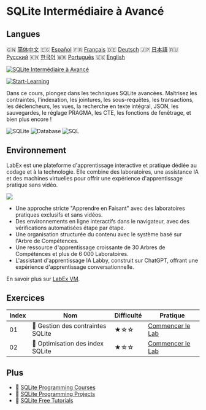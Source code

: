 # SQLite Intermédiaire à Avancé

## Langues

🇨🇳 [简体中文](README_zh.md) 🇪🇸 [Español](README_es.md) 🇫🇷 [Français](README_fr.md) 🇩🇪 [Deutsch](README_de.md) 🇯🇵 [日本語](README_ja.md) 🇷🇺 [Русский](README_ru.md) 🇰🇷 [한국어](README_ko.md) 🇧🇷 [Português](README_pt.md) 🇺🇸 [English](README.md) 

[![SQLite Intermédiaire à Avancé](https://cover-creator.labex.io/sqlite-intermediate-to-advanced.png?lang=fr)](https://labex.io/fr/courses/sqlite-intermediate-to-advanced)

[![Start-Learning](https://img.shields.io/badge/Start-Learning-whitesmoke?style=for-the-badge)](https://labex.io/fr/courses/sqlite-intermediate-to-advanced)

Dans ce cours, plongez dans les techniques SQLite avancées. Maîtrisez les contraintes, l'indexation, les jointures, les sous-requêtes, les transactions, les déclencheurs, les vues, la recherche en texte intégral, JSON, les sauvegardes, le réglage PRAGMA, les CTE, les fonctions de fenêtrage, et bien plus encore !

![SQLite](https://img.shields.io/badge/SQLite-whitesmoke?style=for-the-badge&logo=sqlite)
![Database](https://img.shields.io/badge/Database-whitesmoke?style=for-the-badge&logo=database)
![SQL](https://img.shields.io/badge/SQL-whitesmoke?style=for-the-badge&logo=sql)


## Environnement

LabEx est une plateforme d'apprentissage interactive et pratique dédiée au codage et à la technologie. Elle combine des laboratoires, une assistance IA et des machines virtuelles pour offrir une expérience d'apprentissage pratique sans vidéo.

![](https://tutorial-screenshot.getvm.io/images/vm-1725247253.png)

- Une approche stricte "Apprendre en Faisant" avec des laboratoires pratiques exclusifs et sans vidéos.
- Des environnements en ligne interactifs dans le navigateur, avec des vérifications automatisées étape par étape.
- Une organisation structurée du contenu avec le système basé sur l'Arbre de Compétences.
- Une ressource d'apprentissage croissante de 30 Arbres de Compétences et plus de 6 000 Laboratoires.
- L'assistant d'apprentissage IA Labby, construit sur ChatGPT, offrant une expérience d'apprentissage conversationnelle.

En savoir plus sur [LabEx VM](https://support.labex.io/using-labex/virtual-machine).

## Exercices

|   Index | Nom                               | Difficulté   | Pratique                                                                                                                |
|---------|-----------------------------------|--------------|-------------------------------------------------------------------------------------------------------------------------|
|      01 | 📖 Gestion des contraintes SQLite | ★☆☆          | <a target='_blank' href='https://labex.io/fr/tutorials/sqlite-sqlite-constraint-management-552545'>Commencer le Lab</a> |
|      02 | 📖 Optimisation des index SQLite  | ★☆☆          | <a target='_blank' href='https://labex.io/fr/tutorials/sqlite-sqlite-index-optimization-552552'>Commencer le Lab</a>    |

## Plus

- 🔗 [SQLite Programming Courses](https://github.com/labex-labs/awesome-programming-courses)
- 🔗 [SQLite Programming Projects](https://github.com/labex-labs/awesome-programming-projects)
- 🔗 [SQLite Free Tutorials](https://github.com/labex-labs/sqlite-free-tutorials)

